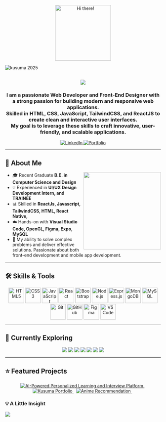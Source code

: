 <!-- Profile Header -->
<div align="center">
  <img height="180" src="https://user-images.githubusercontent.com/74038190/221352989-518609ab-b4d1-459e-929f-a08cd2bd9b3c.gif" alt="Hi there!" />
    <p align="left"> <img src="https://komarev.com/ghpvc/?username=lakshman-1003&label=Profile%20views&color=0e75b6&style=flat" alt="kusuma 2025" /> </p>
  <br />
   <img src="https://readme-typing-svg.herokuapp.com?font=Fira+Code&duration=3000&pause=500&center=true&vCenter=true&width=600&lines=Hi+%F0%9F%91%8B%2C+I'm+Kusuma+H;A+Passionate+Web+Developer+%7C+Front-End+Designer" />
</div>

<h3 align="center">
  I am a passionate Web Developer and Front-End Designer with a strong passion for building modern and responsive web applications.<br>
  Skilled in HTML, CSS, JavaScript, TailwindCSS, and ReactJS to create clean and interactive user interfaces.<br>
  My goal is to leverage these skills to craft innovative, user-friendly, and scalable applications.
</h3>

<p align="center">
  <a href="https://www.linkedin.com/in/kusuma-h-613560222/" target="_blank">
    <img src="https://img.shields.io/badge/LinkedIn-0077B5?style=for-the-badge&logo=linkedin&logoColor=white" alt="LinkedIn" />
  </a>
 <a href="https://kusuma-portfolio-beta.vercel.app/">
  <img src="https://img.shields.io/badge/Portfolio-Visit%20Now-green?style=for-the-badge&logo=vercel&logoColor=white" alt="Portfolio" />
</a>

</p>

---

## 📌 About Me

<img align="right" src="https://media4.giphy.com/media/v1.Y2lkPTc5MGI3NjExaHczaDZ4OTlyemliOGFsYnRsMDJxaGowNW90cXliaTBua3duYWl3ZSZlcD12MV9pbnRlcm5hbF9naWZfYnlfaWQmY3Q9Zw/UtnxCnjWAOL1J6TNUR/giphy.gif" width="250" />

- 🎓 Recent Graduate **B.E. in Computer Science and Design**  
- 💡 Experienced in **UI/UX Design Development Intern, and TRAINEE**   
- 📊 Skilled in **ReactJs, Javascript, TailwindCSS, HTML, React Native,**  
- ☁️ Hands-on with **Visual Studio Code, OpenGL, Figma, Expo, MySQL**  
- 🧠 My ability to solve complex problems and deliver effective solutions. Passionate about both front-end development and mobile app development.

---

## 🛠 Skills & Tools

<p align="center"> <img src="https://cdn.jsdelivr.net/gh/devicons/devicon/icons/html5/html5-original.svg" width="50" alt="HTML5" /> 
<img src="https://cdn.jsdelivr.net/gh/devicons/devicon/icons/css3/css3-original.svg" width="50" alt="CSS3" /> 
<img src="https://cdn.jsdelivr.net/gh/devicons/devicon/icons/javascript/javascript-original.svg" width="50" alt="JavaScript" /> 
<img src="https://cdn.jsdelivr.net/gh/devicons/devicon/icons/react/react-original.svg" width="50" alt="React" /> 
<img src="https://cdn.jsdelivr.net/gh/devicons/devicon/icons/bootstrap/bootstrap-original.svg" width="50" alt="Bootstrap" /> 
<img src="https://cdn.jsdelivr.net/gh/devicons/devicon/icons/nodejs/nodejs-original.svg" width="50" alt="Node.js" /> 
<img src="https://cdn.jsdelivr.net/gh/devicons/devicon/icons/express/express-original.svg" width="50" alt="Express.js" /> 
<img src="https://cdn.jsdelivr.net/gh/devicons/devicon/icons/mongodb/mongodb-original.svg" width="50" alt="MongoDB" /> <img src="https://cdn.jsdelivr.net/gh/devicons/devicon/icons/mysql/mysql-original.svg" width="50" alt="MySQL" /> 
<img src="https://cdn.jsdelivr.net/gh/devicons/devicon/icons/git/git-original.svg" width="50" alt="Git" /> <img src="https://cdn.jsdelivr.net/gh/devicons/devicon/icons/github/github-original.svg" width="50" alt="GitHub" /> 
<img src="https://cdn.jsdelivr.net/gh/devicons/devicon/icons/figma/figma-original.svg" width="50" alt="Figma" /> 
<img src="https://cdn.jsdelivr.net/gh/devicons/devicon/icons/vscode/vscode-original.svg" width="50" alt="VS Code" /> 
</p>

---

## 🚀 Currently Exploring

<p align="center">
 <img src="https://img.shields.io/badge/Next.js-%23000000?style=for-the-badge&logo=nextdotjs&logoColor=white" /> 
 <img src="https://img.shields.io/badge/React%20Native-%2320232a?style=for-the-badge&logo=react&logoColor=%2361DAFB" /> 
 <img src="https://img.shields.io/badge/Progressive%20Web%20Apps-%2300C7B7?style=for-the-badge&logo=googlechrome&logoColor=white" /> 
 <img src="https://img.shields.io/badge/Firebase-%23FFCA28?style=for-the-badge&logo=firebase&logoColor=black" /> 
 <img src="https://img.shields.io/badge/TypeScript-%233178C6?style=for-the-badge&logo=typescript&logoColor=white" /> 
 <img src="https://img.shields.io/badge/GraphQL-%23E10098?style=for-the-badge&logo=graphql&logoColor=white" /> 
 <img src="https://img.shields.io/badge/UI%2FUX%20Design-%23FF6F61?style=for-the-badge&logo=figma&logoColor=white" /> </p>

---
## ⭐ Featured Projects  

<p align="center">

  <!-- AI Project -->
  <a href="https://github.com/kusumarathna666/ai-educator-course-generator-main" target="_blank">
    <img src="https://img.shields.io/badge/AI--Powered%20Learning%20&%20Interview%20Platform-purple?style=for-the-badge&logo=openai&logoColor=white" alt="AI-Powered Personalized Learning and Interview Platform" />
  </a> &nbsp;

  <!-- Portfolio Project -->
  <a href="https://github.com/kusumarathna666/kusuma_portfolio" target="_blank">
    <img src="https://img.shields.io/badge/Portfolio-Website-black?style=for-the-badge&logo=vercel&logoColor=white" alt="Kusuma Portfolio" />
  </a> &nbsp;

  <!-- Anime Recommendation Project -->
  <a href="https://github.com/kusumarathna666/Anime-Recommendation" target="_blank">
    <img src="https://img.shields.io/badge/Anime-Recommendation-orange?style=for-the-badge&logo=anilist&logoColor=white" alt="Anime Recommendation" />
  </a> &nbsp;

</p>



### 💡 A Little Insight
<img src="https://readme-typing-svg.herokuapp.com?font=Fira+Code&duration=4000&pause=500&color=blue&center=true&vCenter=true&width=1000&lines=Turning+ideas+into+interactive+one%2C+one+line+of+code+at+a+time." />
